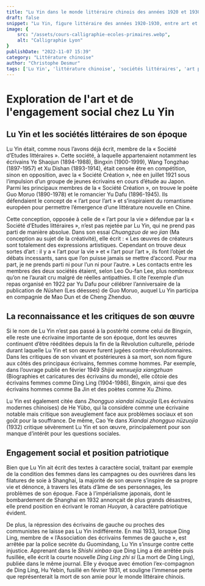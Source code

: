```yaml
---
title: "Lu Yin dans le monde littéraire chinois des années 1920 et 1930"
draft: false
snippet: "Lu Yin, figure littéraire des années 1920-1930, entre art et engagement social."
image: {
    src: "/assets/cours-calligraphie-ecoles-primaires.webp",
    alt: "Calligraphie Lyon"
}
publishDate: "2022-11-07 15:39"
category: "Littérature chinoise"
author: "Christophe Desmur"
tags: ['Lu Yin', 'littérature chinoise', 'sociétés littéraires', 'art pour l’art', 'art pour la vie', 'révolution culturelle', 'écrivaines chinoises', 'engagement social', 'patriotisme', 'impérialisme japonais']
---
```

# Exploration de l'art et de l'engagement social chez Lu Yin

## Lu Yin et les sociétés littéraires de son époque

Lu Yin était, comme nous l’avons déjà écrit, membre de la « Société d’Etudes littéraires ». Cette société, à laquelle appartenaient notamment les écrivains Ye Shaojun (1894-1988), Bingxin (1900-1999), Wang Tongzhao (1897-1957) et Xu Dishan (1893-1914), était censée être en compétition, sinon en opposition, avec la « Société Création », née en juillet 1921 sous l’impulsion d’un groupe de jeunes écrivains en cours d’étude au Japon. Parmi les principaux membres de la « Société Création », on trouve le poète Guo Moruo (1890-1978) et le romancier Yu Dafu (1896-1945). Ils défendaient le concept de « l’art pour l’art » et s’inspiraient du romantisme européen pour permettre l’émergence d’une littérature nouvelle en Chine.

Cette conception, opposée à celle de « l’art pour la vie » défendue par la « Société d’Etudes littéraires », n’est pas rejetée par Lu Yin, qui ne prend pas parti de manière absolue. Dans son essai *Chuangzuo de wo jian* (Ma conception au sujet de la créativité), elle écrit : « Les œuvres de créateurs sont totalement des expressions artistiques. Cependant on trouve deux sortes d’art : il y a « l’art pour la vie » et « l’art pour l’art », ils font l’objet de débats incessants, sans que l’on puisse jamais se mettre d’accord. Pour ma part, je ne prends parti ni pour l’un ni pour l’autre. » Les contacts entre les membres des deux sociétés étaient, selon Leo Ou-fan Lee, plus nombreux qu’on ne l’aurait cru malgré de réelles antipathies. Il cite l’exemple d’un repas organisé en 1922 par Yu Dafu pour célébrer l’anniversaire de la publication de *Nüshen* (Les déesses) de Guo Moruo, auquel Lu Yin participa en compagnie de Mao Dun et de Cheng Zhenduo.

## La reconnaissance et les critiques de son œuvre

Si le nom de Lu Yin n’est pas passé à la postérité comme celui de Bingxin, elle reste une écrivaine importante de son époque, dont les œuvres continuent d’être rééditées depuis la fin de la Révolution culturelle, période durant laquelle Lu Yin et son œuvre furent jugées contre-révolutionnaires. Dans les critiques de son vivant et postérieures à sa mort, son nom figure aux côtés des principaux écrivains, femmes comme hommes. Par exemple, dans l’ouvrage publié en février 1949 *Shijie wenxuejia xiangzhuan* (Biographies et caricatures des écrivains du monde), elle côtoie des écrivains femmes comme Ding Ling (1904-1986), Bingxin, ainsi que des écrivains hommes comme Ba Jin et des poètes comme Xu Zhimo.

Lu Yin est également citée dans *Zhongguo xiandai nüzuojia* (Les écrivains modernes chinoises) de He Yübo, qui la considère comme une écrivaine notable mais critique son aveuglement face aux problèmes sociaux et son goût pour la souffrance. De même, Cao Ye dans *Xiandai zhongguo nüzuojia* (1932) critique sévèrement Lu Yin et son œuvre, principalement pour son manque d’intérêt pour les questions sociales.

## Engagement social et position patriotique

Bien que Lu Yin ait écrit des textes à caractère social, traitant par exemple de la condition des femmes dans les campagnes ou des ouvrières dans les filatures de soie à Shanghai, la majorité de son œuvre s’inspire de sa propre vie et dénonce, à travers les états d’âme de ses personnages, les problèmes de son époque. Face à l’impérialisme japonais, dont le bombardement de Shanghai en 1932 annonçait de plus grands désastres, elle prend position en écrivant le roman *Huoyan*, à caractère patriotique évident.

De plus, la répression des écrivains de gauche ou proches des communistes ne laisse pas Lu Yin indifférente. En mai 1933, lorsque Ding Ling, membre de « l’Association des écrivains femmes de gauche », est arrêtée par la police secrète du Guomindang, Lu Yin s’insurge contre cette injustice. Apprenant dans le *Shishi xinbao* que Ding Ling a été arrêtée puis fusillée, elle écrit la courte nouvelle *Ding Ling zhi si* (La mort de Ding Ling), publiée dans le même journal. Elle y évoque avec émotion l’ex-compagnon de Ding Ling, Hu Yebin, fusillé en février 1931, et souligne l’immense perte que représenterait la mort de son amie pour le monde littéraire chinois.
